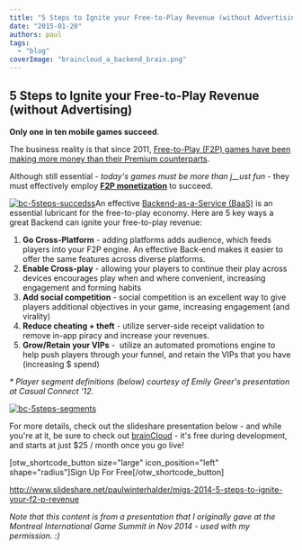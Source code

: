 ```yaml
---
title: "5 Steps to Ignite your Free-to-Play Revenue (without Advertising)"
date: "2015-01-20"
authors: paul
tags: 
  - "blog"
coverImage: "braincloud_a_backend_brain.png"
---
```


## 5 Steps to Ignite your Free-to-Play Revenue (without Advertising)

**Only one in ten mobile games succeed**.

The business reality is that since 2011, [Free-to-Play (F2P) games have been making more money than their Premium counterparts](http://www.flurry.com/bid/65656/Free-to-play-Revenue-Overtakes-Premium-Revenue-in-the-App-Store#.VL1T5calP5t).

Although still essential - _today's games must be more than j__ust fun -_ they must effectively employ [**F2P monetization**](http://hub.getbraincloud.com/monetization) to succeed.

[![bc-5steps-succedss](images/bc-5steps-succedss.png)](images/bc-5steps-succedss.png)An effective [Backend-as-a-Service (BaaS)](http://hub.getbraincloud.com/richfeatureset) is an essential lubricant for the free-to-play economy. Here are 5 key ways a great Backend can ignite your free-to-play revenue:

1. **Go Cross-Platform** - adding platforms adds audience, which feeds players into your F2P engine. An effective Back-end makes it easier to offer the same features across diverse platforms.
2. **Enable Cross-play** - allowing your players to continue their play across devices encourages play when and where convenient, increasing engagement and forming habits
3. **Add social competition** - social competition is an excellent way to give players additional objectives in your game, increasing engagement (and virality)
4. **Reduce cheating + theft** - utilize server-side receipt validation to remove in-app piracy and increase your revenues.
5. **Grow/Retain your VIPs** -  utilize an automated promotions engine to help push players through your funnel, and retain the VIPs that you have (increasing $ spend)

_\* Player segment definitions (below) courtesy of Emily Greer's presentation at Casual Connect '12._

[![bc-5steps-segments](images/bc-5steps-segments.png)](images/bc-5steps-segments.png)

For more details, check out the slideshare presentation below - and while you're at it, be sure to check out [brainCloud](http://getbraincloud.com/) - it's free during development, and starts at just $25 / month once you go live!

\[otw\_shortcode\_button size="large" icon\_position="left" shape="radius"\]Sign Up For Free\[/otw\_shortcode\_button\]

http://www.slideshare.net/paulwinterhalder/migs-2014-5-steps-to-ignite-your-f2-p-revenue

_Note that this content is from a presentation that I originally gave at the Montreal International Game Summit in Nov 2014 - used with my permission. :)_

